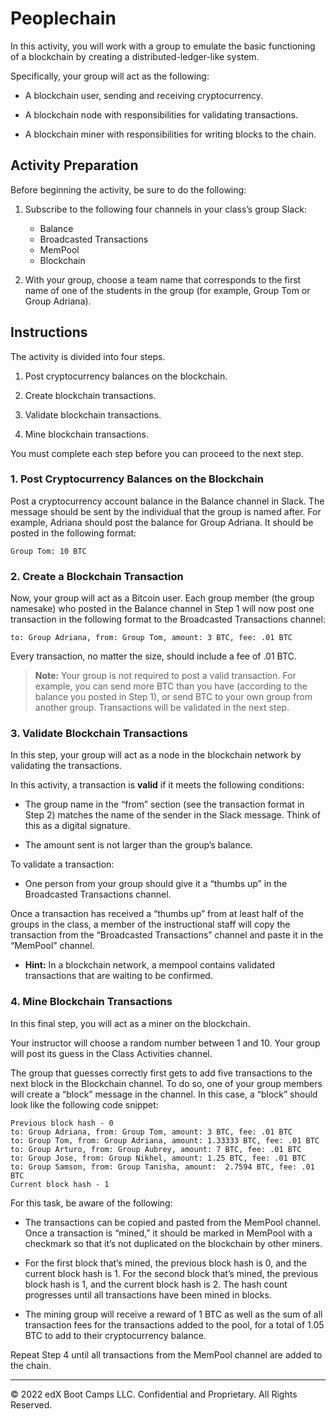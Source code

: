 # Peoplechain

In this activity, you will work with a group to emulate the basic functioning of a blockchain by creating a distributed-ledger-like system.

Specifically, your group will act as the following:

* A blockchain user, sending and receiving cryptocurrency.

* A blockchain node with responsibilities for validating transactions.

* A blockchain miner with responsibilities for writing blocks to the chain.

## Activity Preparation

Before beginning the activity, be sure to do the following:

1. Subscribe to the following four channels in your class’s group Slack:

    * Balance
    * Broadcasted Transactions
    * MemPool
    * Blockchain

2. With your group, choose a team name that corresponds to the first name of one of the students in the group (for example, Group Tom or Group Adriana).

## Instructions

The activity is divided into four steps.

1. Post cryptocurrency balances on the blockchain.

2. Create blockchain transactions.

3. Validate blockchain transactions.

4. Mine blockchain transactions.

You must complete each step before you can proceed to the next step.

### 1. Post Cryptocurrency Balances on the Blockchain

Post a cryptocurrency account balance in the Balance channel in Slack. The message should be sent by the individual that the group is named after. For example, Adriana should post the balance for Group Adriana. It should be posted in the following format:

  ```text
  Group Tom: 10 BTC
  ```

### 2. Create a Blockchain Transaction

Now, your group will act as a Bitcoin user. Each group member (the group namesake) who posted in the Balance channel in Step 1 will now post one transaction in the following format to the Broadcasted Transactions channel:

  ```text
  to: Group Adriana, from: Group Tom, amount: 3 BTC, fee: .01 BTC
  ```

Every transaction, no matter the size, should include a fee of .01 BTC.

> **Note:** Your group is not required to post a valid transaction. For example, you can send more BTC than you have (according to the balance you posted in Step 1), or send BTC to your own group from another group. Transactions will be validated in the next step.

### 3. Validate Blockchain Transactions

In this step, your group will act as a node in the blockchain network by validating the transactions.

In this activity, a transaction is **valid** if it meets the following conditions:

* The group name in the “from” section (see the transaction format in Step 2) matches the name of the sender in the Slack message. Think of this as a digital signature.

* The amount sent is not larger than the group’s balance.

To validate a transaction:

* One person from your group should give it a “thumbs up” in the Broadcasted Transactions channel.

Once a transaction has received a “thumbs up” from at least half of the groups in the class, a member of the instructional staff will copy the transaction from the “Broadcasted Transactions” channel and paste it in the “MemPool” channel.

* **Hint:** In a blockchain network, a mempool contains validated transactions that are waiting to be confirmed.

### 4. Mine Blockchain Transactions

In this final step, you will act as a miner on the blockchain.

Your instructor will choose a random number between 1 and 10. Your group will post its guess in the Class Activities channel.

The group that guesses correctly first gets to add five transactions to the next block in the Blockchain channel. To do so, one of your group members will create a “block” message in the channel. In this case, a “block” should look like the following code snippet:

  ```text
  Previous block hash - 0
  to: Group Adriana, from: Group Tom, amount: 3 BTC, fee: .01 BTC
  to: Group Tom, from: Group Adriana, amount: 1.33333 BTC, fee: .01 BTC
  to: Group Arturo, from: Group Aubrey, amount: 7 BTC, fee: .01 BTC
  to: Group Jose, from: Group Nikhel, amount: 1.25 BTC, fee: .01 BTC
  to: Group Samson, from: Group Tanisha, amount:  2.7594 BTC, fee: .01 BTC
  Current block hash - 1
  ```

For this task, be aware of the following:

* The transactions can be copied and pasted from the MemPool channel. Once a transaction is “mined,” it should be marked in MemPool with a checkmark so that it’s not duplicated on the blockchain by other miners.

* For the first block that’s mined, the previous block hash is 0, and the current block hash is 1. For the second block that’s mined, the previous block hash is 1, and the current block hash is 2. The hash count progresses until all transactions have been mined in blocks.

* The mining group will receive a reward of 1 BTC as well as the sum of all transaction fees for the transactions added to the pool, for a total of 1.05 BTC to add to their cryptocurrency balance.

Repeat Step 4 until all transactions from the MemPool channel are added to the chain.

---

© 2022 edX Boot Camps LLC. Confidential and Proprietary. All Rights Reserved.
